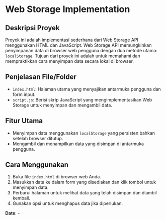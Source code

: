 # Web Storage Implementation

## Deskripsi Proyek

Proyek ini adalah implementasi sederhana dari Web Storage API menggunakan HTML dan JavaScript. Web Storage API memungkinkan penyimpanan data di browser web pengguna dengan dua metode utama: `localStorage`. Tujuan dari proyek ini adalah untuk memahami dan mempraktikkan cara menyimpan data secara lokal di browser.

## Penjelasan File/Folder

-   `index.html`: Halaman utama yang menyajikan antarmuka pengguna dan form input.
-   `script.js`: Berisi skrip JavaScript yang mengimplementasikan Web Storage untuk menyimpan dan mengambil data.

## Fitur Utama

-   Menyimpan data menggunakan `localStorage` yang persisten bahkan setelah browser ditutup.
-   Mengambil dan menampilkan data yang disimpan di antarmuka pengguna.

## Cara Menggunakan

1. Buka file `index.html` di browser web Anda.
2. Masukkan data ke dalam form yang disediakan dan klik tombol untuk menyimpan data.
3. Perbarui halaman untuk melihat data yang telah disimpan dan diambil kembali.
4. Gunakan opsi untuk menghapus data jika diperlukan.

**Date**: -
